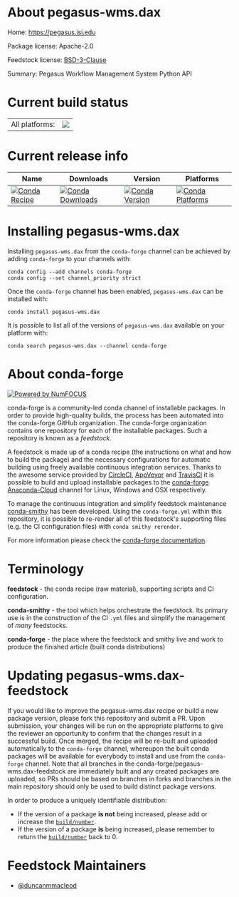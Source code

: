 About pegasus-wms.dax
=====================

Home: https://pegasus.isi.edu

Package license: Apache-2.0

Feedstock license: [BSD-3-Clause](https://github.com/conda-forge/pegasus-wms.dax-feedstock/blob/master/LICENSE.txt)

Summary: Pegasus Workflow Management System Python API

Current build status
====================


<table><tr><td>All platforms:</td>
    <td>
      <a href="https://dev.azure.com/conda-forge/feedstock-builds/_build/latest?definitionId=11460&branchName=master">
        <img src="https://dev.azure.com/conda-forge/feedstock-builds/_apis/build/status/pegasus-wms.dax-feedstock?branchName=master">
      </a>
    </td>
  </tr>
</table>

Current release info
====================

| Name | Downloads | Version | Platforms |
| --- | --- | --- | --- |
| [![Conda Recipe](https://img.shields.io/badge/recipe-pegasus--wms.dax-green.svg)](https://anaconda.org/conda-forge/pegasus-wms.dax) | [![Conda Downloads](https://img.shields.io/conda/dn/conda-forge/pegasus-wms.dax.svg)](https://anaconda.org/conda-forge/pegasus-wms.dax) | [![Conda Version](https://img.shields.io/conda/vn/conda-forge/pegasus-wms.dax.svg)](https://anaconda.org/conda-forge/pegasus-wms.dax) | [![Conda Platforms](https://img.shields.io/conda/pn/conda-forge/pegasus-wms.dax.svg)](https://anaconda.org/conda-forge/pegasus-wms.dax) |

Installing pegasus-wms.dax
==========================

Installing `pegasus-wms.dax` from the `conda-forge` channel can be achieved by adding `conda-forge` to your channels with:

```
conda config --add channels conda-forge
conda config --set channel_priority strict
```

Once the `conda-forge` channel has been enabled, `pegasus-wms.dax` can be installed with:

```
conda install pegasus-wms.dax
```

It is possible to list all of the versions of `pegasus-wms.dax` available on your platform with:

```
conda search pegasus-wms.dax --channel conda-forge
```


About conda-forge
=================

[![Powered by NumFOCUS](https://img.shields.io/badge/powered%20by-NumFOCUS-orange.svg?style=flat&colorA=E1523D&colorB=007D8A)](http://numfocus.org)

conda-forge is a community-led conda channel of installable packages.
In order to provide high-quality builds, the process has been automated into the
conda-forge GitHub organization. The conda-forge organization contains one repository
for each of the installable packages. Such a repository is known as a *feedstock*.

A feedstock is made up of a conda recipe (the instructions on what and how to build
the package) and the necessary configurations for automatic building using freely
available continuous integration services. Thanks to the awesome service provided by
[CircleCI](https://circleci.com/), [AppVeyor](https://www.appveyor.com/)
and [TravisCI](https://travis-ci.com/) it is possible to build and upload installable
packages to the [conda-forge](https://anaconda.org/conda-forge)
[Anaconda-Cloud](https://anaconda.org/) channel for Linux, Windows and OSX respectively.

To manage the continuous integration and simplify feedstock maintenance
[conda-smithy](https://github.com/conda-forge/conda-smithy) has been developed.
Using the ``conda-forge.yml`` within this repository, it is possible to re-render all of
this feedstock's supporting files (e.g. the CI configuration files) with ``conda smithy rerender``.

For more information please check the [conda-forge documentation](https://conda-forge.org/docs/).

Terminology
===========

**feedstock** - the conda recipe (raw material), supporting scripts and CI configuration.

**conda-smithy** - the tool which helps orchestrate the feedstock.
                   Its primary use is in the construction of the CI ``.yml`` files
                   and simplify the management of *many* feedstocks.

**conda-forge** - the place where the feedstock and smithy live and work to
                  produce the finished article (built conda distributions)


Updating pegasus-wms.dax-feedstock
==================================

If you would like to improve the pegasus-wms.dax recipe or build a new
package version, please fork this repository and submit a PR. Upon submission,
your changes will be run on the appropriate platforms to give the reviewer an
opportunity to confirm that the changes result in a successful build. Once
merged, the recipe will be re-built and uploaded automatically to the
`conda-forge` channel, whereupon the built conda packages will be available for
everybody to install and use from the `conda-forge` channel.
Note that all branches in the conda-forge/pegasus-wms.dax-feedstock are
immediately built and any created packages are uploaded, so PRs should be based
on branches in forks and branches in the main repository should only be used to
build distinct package versions.

In order to produce a uniquely identifiable distribution:
 * If the version of a package **is not** being increased, please add or increase
   the [``build/number``](https://docs.conda.io/projects/conda-build/en/latest/resources/define-metadata.html#build-number-and-string).
 * If the version of a package **is** being increased, please remember to return
   the [``build/number``](https://docs.conda.io/projects/conda-build/en/latest/resources/define-metadata.html#build-number-and-string)
   back to 0.

Feedstock Maintainers
=====================

* [@duncanmmacleod](https://github.com/duncanmmacleod/)

